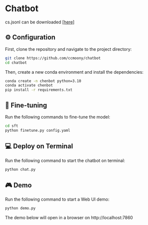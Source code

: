# Chatbot
cs.jsonl can be downloaded [[here]](https://huggingface.co/datasets/TommyChien/UltraDomain/tree/main)
## ⚙️ Configuration
First, clone the repository and navigate to the project directory:
```bash
git clone https://github.com/ccmoony/chatbot
cd chatbot
```
Then, create a new conda environment and install the dependencies:
```bash
conda create -n chenbot python=3.10
conda activate chenbot
pip install -r requirements.txt
```
## 🚀 Fine-tuning
Run the following commands to fine-tune the model:
```bash
cd sft
python finetune.py config.yaml
```

## 💻 Deploy on Terminal
Run the following command to start the chatbot on terminal:
```bash
python chat.py
```

## 🎮 Demo
Run the following command to start a Web UI demo:
```bash
python demo.py
```
The demo below will open in a browser on http://localhost:7860
